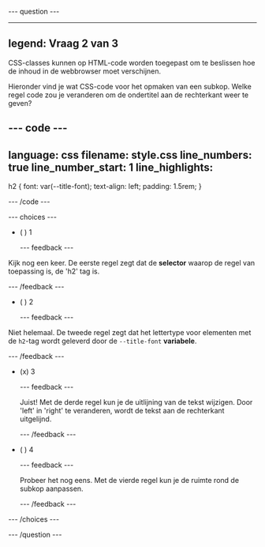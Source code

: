 \--- question ---

---

## legend: Vraag 2 van 3

CSS-classes kunnen op HTML-code worden toegepast om te beslissen hoe de inhoud in de webbrowser moet verschijnen.

Hieronder vind je wat CSS-code voor het opmaken van een subkop. Welke regel code zou je veranderen om de ondertitel aan de rechterkant weer te geven?

## --- code ---

language: css
filename: style.css
line_numbers: true
line_number_start: 1
line_highlights:
-----------------------------------------------------

h2 {
font: var(--title-font);
text-align: left;
padding: 1.5rem;
}

\--- /code ---

\--- choices ---

- ( ) 1

  \--- feedback ---

Kijk nog een keer. De eerste regel zegt dat de **selector** waarop de regel van toepassing is, de 'h2' tag is.

\--- /feedback ---

- ( ) 2

  \--- feedback ---

Niet helemaal. De tweede regel zegt dat het lettertype voor elementen met de `h2`-tag wordt geleverd door de `--title-font` **variabele**.

\--- /feedback ---

- (x) 3

  \--- feedback ---

  Juist! Met de derde regel kun je de uitlijning van de tekst wijzigen. Door 'left' in 'right' te veranderen, wordt de tekst aan de rechterkant uitgelijnd.

  \--- /feedback ---

- ( ) 4

  \--- feedback ---

  Probeer het nog eens. Met de vierde regel kun je de ruimte rond de subkop aanpassen.

  \--- /feedback ---

\--- /choices ---

\--- /question ---
